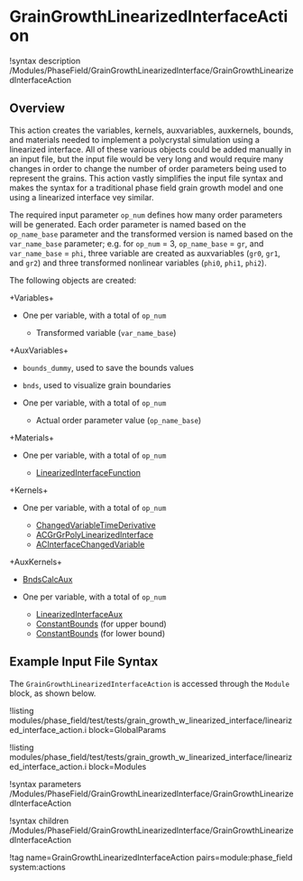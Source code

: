 # GrainGrowthLinearizedInterfaceAction

!syntax description /Modules/PhaseField/GrainGrowthLinearizedInterface/GrainGrowthLinearizedInterfaceAction

## Overview

This action creates the variables, kernels, auxvariables, auxkernels, bounds, and materials needed to implement a polycrystal simulation using a linearized interface. All of these various objects could be added manually in an input file, but the input file would be very long and would require many changes in order to change the number of order parameters being used to represent the grains. This action vastly simplifies the input file syntax and makes the syntax for a traditional phase field grain growth model and one using a linearized interface vey similar.

The required input parameter `op_num` defines how many order parameters will be generated. Each order parameter is named based on the `op_name_base` parameter and the transformed version is named based on the `var_name_base` parameter; e.g. for `op_num` = 3, `op_name_base` = `gr`, and `var_name_base` = `phi`, three variable are created as auxvariables (`gr0`, `gr1`, and `gr2`) and three transformed nonlinear variables (`phi0`, `phi1`, `phi2`).

The following objects are created:

+Variables+

- One per variable, with a total of `op_num`

  - Transformed variable (`var_name_base`)

+AuxVariables+

- `bounds_dummy`, used to save the bounds values
- `bnds`, used to visualize grain boundaries
- One per variable, with a total of `op_num`

  - Actual order parameter value (`op_name_base`)

+Materials+

- One per variable, with a total of `op_num`

  - [LinearizedInterfaceFunction](/LinearizedInterfaceFunction.md)

+Kernels+

- One per variable, with a total of `op_num`

  - [ChangedVariableTimeDerivative](/ChangedVariableTimeDerivative.md)
  - [ACGrGrPolyLinearizedInterface](/ACGrGrPolyLinearizedInterface.md)
  - [ACInterfaceChangedVariable](/ACInterfaceChangedVariable.md)

+AuxKernels+

- [BndsCalcAux](/BndsCalcAux.md)
- One per variable, with a total of `op_num`

  - [LinearizedInterfaceAux](/LinearizedInterfaceAux.md)
  - [ConstantBounds](/ConstantBounds.md) (for upper bound)
  - [ConstantBounds](/ConstantBounds.md) (for lower bound)


## Example Input File Syntax

The `GrainGrowthLinearizedInterfaceAction` is accessed through the `Module` block, as shown below.

!listing modules/phase_field/test/tests/grain_growth_w_linearized_interface/linearized_interface_action.i block=GlobalParams

!listing modules/phase_field/test/tests/grain_growth_w_linearized_interface/linearized_interface_action.i block=Modules

!syntax parameters /Modules/PhaseField/GrainGrowthLinearizedInterface/GrainGrowthLinearizedInterfaceAction

!syntax children /Modules/PhaseField/GrainGrowthLinearizedInterface/GrainGrowthLinearizedInterfaceAction

!tag name=GrainGrowthLinearizedInterfaceAction pairs=module:phase_field system:actions
